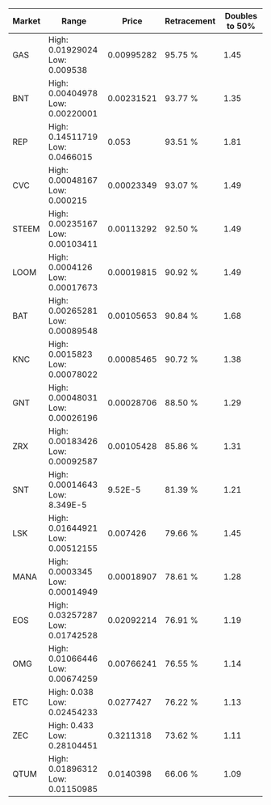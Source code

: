 | Market | Range | Price| Retracement | Doubles to 50% |
| --- | --- | --- | --- | --- |
| GAS | High: 0.01929024<br />Low: 0.009538 | 0.00995282 | 95.75 % | 1.45 |
| BNT | High: 0.00404978<br />Low: 0.00220001 | 0.00231521 | 93.77 % | 1.35 |
| REP | High: 0.14511719<br />Low: 0.0466015 | 0.053 | 93.51 % | 1.81 |
| CVC | High: 0.00048167<br />Low: 0.000215 | 0.00023349 | 93.07 % | 1.49 |
| STEEM | High: 0.00235167<br />Low: 0.00103411 | 0.00113292 | 92.50 % | 1.49 |
| LOOM | High: 0.0004126<br />Low: 0.00017673 | 0.00019815 | 90.92 % | 1.49 |
| BAT | High: 0.00265281<br />Low: 0.00089548 | 0.00105653 | 90.84 % | 1.68 |
| KNC | High: 0.0015823<br />Low: 0.00078022 | 0.00085465 | 90.72 % | 1.38 |
| GNT | High: 0.00048031<br />Low: 0.00026196 | 0.00028706 | 88.50 % | 1.29 |
| ZRX | High: 0.00183426<br />Low: 0.00092587 | 0.00105428 | 85.86 % | 1.31 |
| SNT | High: 0.00014643<br />Low: 8.349E-5 | 9.52E-5 | 81.39 % | 1.21 |
| LSK | High: 0.01644921<br />Low: 0.00512155 | 0.007426 | 79.66 % | 1.45 |
| MANA | High: 0.0003345<br />Low: 0.00014949 | 0.00018907 | 78.61 % | 1.28 |
| EOS | High: 0.03257287<br />Low: 0.01742528 | 0.02092214 | 76.91 % | 1.19 |
| OMG | High: 0.01066446<br />Low: 0.00674259 | 0.00766241 | 76.55 % | 1.14 |
| ETC | High: 0.038<br />Low: 0.02454233 | 0.0277427 | 76.22 % | 1.13 |
| ZEC | High: 0.433<br />Low: 0.28104451 | 0.3211318 | 73.62 % | 1.11 |
| QTUM | High: 0.01896312<br />Low: 0.01150985 | 0.0140398 | 66.06 % | 1.09 |

